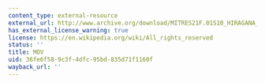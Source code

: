 ```yaml
---
content_type: external-resource
external_url: http://www.archive.org/download/MITRES21F.01S10_HIRAGANA_CHARACTERS/0446.mov
has_external_license_warning: true
license: https://en.wikipedia.org/wiki/All_rights_reserved
status: ''
title: MOV
uid: 36fe6f58-9c3f-4dfc-95bd-835d71f1160f
wayback_url: ''
---
```

